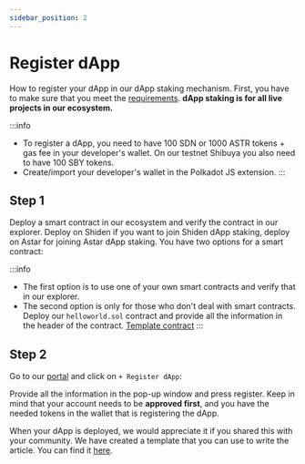 ```yaml
---
sidebar_position: 2
---
```


# Register dApp

How to register your dApp in our dApp staking mechanism. First, you have to make sure that you meet the [requirements](https://docs.astar.network/docs/dapp-staking/for-devs/requirements). **dApp staking is for all live projects in our ecosystem.**

:::info
- To register a dApp, you need to have 100 SDN or 1000 ASTR tokens + gas fee in your developer's wallet. On our testnet Shibuya you also need to have 100 SBY tokens.
- Create/import your developer's wallet in the Polkadot JS extension.
:::

## Step 1

Deploy a smart contract in our ecosystem and verify the contract in our explorer. Deploy on Shiden if you want to join Shiden dApp staking, deploy on Astar for joining Astar dApp staking. You have two options for a smart contract:

:::info
- The first option is to use one of your own smart contracts and verify that in our explorer.
- The second option is only for those who don't deal with smart contracts. Deploy our `helloworld.sol` contract and provide all the information in the header of the contract. [Template contract](https://github.com/AstarNetwork/builders-program/blob/main/hellowold.sol)
:::

## Step 2

Go to our [portal](https://portal.astar.network/store/discover-dapps) and click on `+ Register dApp`:

Provide all the information in the pop-up window and press register. Keep in mind that your account needs to be **approved first**, and you have the needed tokens in the wallet that is registering the dApp.

When your dApp is deployed, we would appreciate it if you shared this with your community. We have created a template that you can use to write the article. You can find it [here](https://astarnetwork.notion.site/dApp-staking-template-Astar-Network-07d029f2d89644f48a17650522968682).

